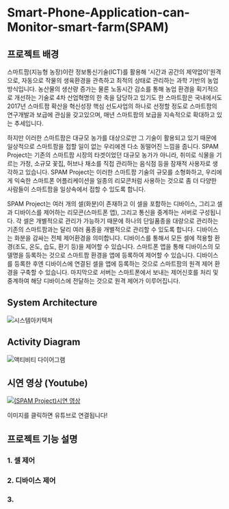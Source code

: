 # Smart-Phone-Application-can-Monitor-smart-farm(SPAM)
## 프로젝트 배경
스마트팜(지능형 농장)이란 정보통신기술(ICT)를 활용해 '시간과 공간의 제약없이'원격으로, 자동으로 작물의 생육환경을 관측하고 최적의 상태로 관리하는 과학 기반의 농업방식입니다.
농산물의 생산량 증가는 물론 노동시간 감소를 통해 농업 환경을 획기적으로 개선하는 기술로 4차 산업혁명의 한 축을 담당하고 있기도 한 스마트팜은 국내에서도 2017년 스마트팜 확산을 혁신성장 핵심 선도사업의 하나로 선정할 정도로 스마트팜의 연구개발과 보급에 관심을 갖고있으며, 매년 스마트팜의 보급을 지속적으로 확대하고 있는 추세입니다.

하지만 이러한 스마트팜은 대규모 농가를 대상으로만 그 기술이 활용되고 있기 때문에 일상적으로 스마트팜을 접할 일이 없는 우리에겐 다소 동떨어진 느낌을 줍니다.
SPAM Project는 기존의 스마트팜 시장의 타겟이었던 대규모 농가가 아니라, 취미로 식물을 기르는 가정, 소규모 꽃집, 허브나 채소를 직접 관리하는 음식점 등을 잠재적 사용자로 생각하고 있습니다.
SPAM Project는 이러한 스마트팜 기술의 규모를 소형화하고, 우리에게 익숙한 스마트폰 어플리케이션을 일종의 리모콘처럼 사용하는 것으로 좀 더 다양한 사람들이 스마트팜을 일상속에서 접할 수 있도록 합니다.

SPAM Project는 여러 개의 셀(화분)이 존재하고 이 셀을 포함하는 디바이스, 그리고 셀과 디바이스를 제어하는 리모콘(스마트폰 앱), 그리고 통신을 중계하는 서버로 구성됩니다.
각 셀은 개별적으로 관리가 가능하기 때문에 하나의 단일품종을 대량으로 관리하는 기존의 스마트팜과는 달리 여러 품종을 개별적으로 관리할 수 있도록 합니다.
디바이스는 화분을 감싸는 전체 제어환경을 의미합니다. 디바이스를 통해서 모든 셀에 적용할 환경(조도, 온도, 습도, 환기 등)을 제어할 수 있습니다.
스마트폰 앱을 통해 디바이스의 모델명을 등록하는 것으로 스마트팜 환경을 앱에 등록하여 제어할 수 있습니다. 디바이스를 등록한 후엔 디바이스에 연결된 셀을 앱에 등록하는 것으로 스마트팜의 원격 제어 환경을 구축할 수 있습니다.
마지막으로 서버는 스마트폰에서 보내는 제어신호를 처리 및 중계하여 해당 디바이스에 전달하는 것으로 원격 제어가 이루어집니다.
## System Architecture
![시스템아키텍쳐](https://user-images.githubusercontent.com/49019204/152338862-7e29c32d-71b4-45b5-b5ff-723669e99665.JPG)
## Activity Diagram
![액티비티 다이어그램](https://user-images.githubusercontent.com/49019204/152338809-194d83e6-f497-47aa-9fd3-d13cf4a9a429.png)
## 시연 영상 (Youtube)
[![(SPAM Project)시연 영상](https://img.youtube.com/vi/wWoZ0FIkMTY/0.jpg)](https://www.youtube.com/watch?v=wWoZ0FIkMTY)

이미지를 클릭하면 유튜브로 연결됩니다!
## 프로젝트 기능 설명
### 1. 셀 제어
### 2. 디바이스 제어
### 3. 
